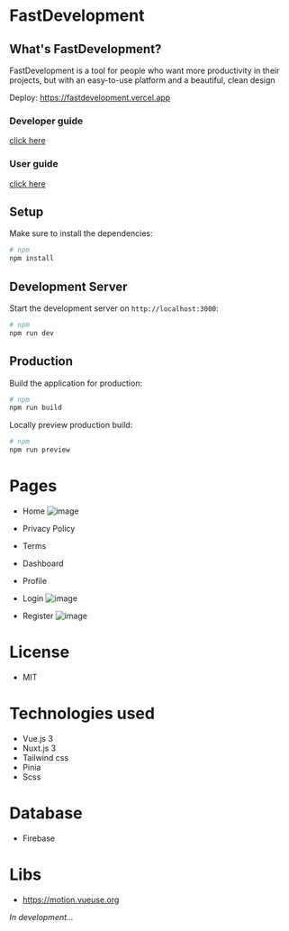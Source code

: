 # FastDevelopment

## What's FastDevelopment?

FastDevelopment is a tool for people who want more productivity in their projects, but with an easy-to-use platform and a beautiful, clean design

Deploy: https://fastdevelopment.vercel.app

### Developer guide
[click here](https://github.com/Luizboaventura1/fastdevelopment/tree/main/docs/developer-guide)

### User guide

[click here](https://github.com/Luizboaventura1/fastdevelopment/tree/main/docs/user-guide)

## Setup

Make sure to install the dependencies:

```bash
# npm
npm install
```

## Development Server

Start the development server on `http://localhost:3000`:

```bash
# npm
npm run dev
```

## Production

Build the application for production:

```bash
# npm
npm run build
```

Locally preview production build:

```bash
# npm
npm run preview
```
# Pages

- Home
![image](https://github.com/Luizboaventura1/fastdevelopment/assets/122652168/17f36589-6a99-42e9-9d61-ab1c8589e42c)

- Privacy Policy
- Terms
- Dashboard
- Profile
- Login
![image](https://github.com/Luizboaventura1/fastdevelopment/assets/122652168/2f571e8c-a9f1-4ddd-9c36-c1527b82ffc4)

- Register
![image](https://github.com/Luizboaventura1/fastdevelopment/assets/122652168/c604098a-bcd2-468e-840a-388042a914bf)



# License

- MIT

# Technologies used

- Vue.js 3
- Nuxt.js 3
- Tailwind css
- Pinia
- Scss

# Database

- Firebase

# Libs

- https://motion.vueuse.org

_In development..._


